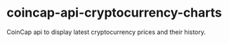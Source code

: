 # coincap-api-cryptocurrency-charts
CoinCap api to display latest cryptocurrency prices and their history.
